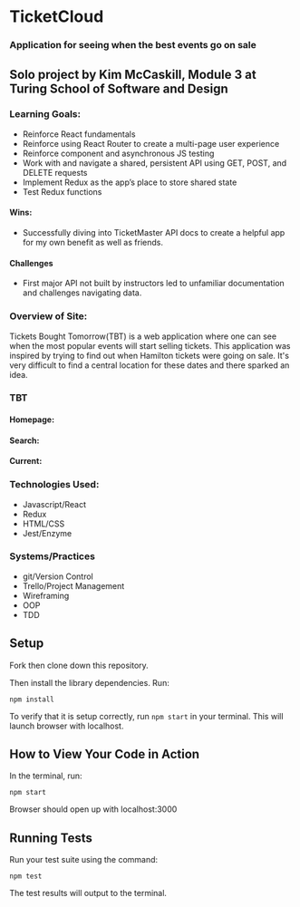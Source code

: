# TicketCloud
### Application for seeing when the best events go on sale

## Solo project by Kim McCaskill, Module 3 at Turing School of Software and Design

### Learning Goals:

  - Reinforce React fundamentals
  - Reinforce using React Router to create a multi-page user experience
  - Reinforce component and asynchronous JS testing
  - Work with and navigate a shared, persistent API using GET, POST, and DELETE requests
  - Implement Redux as the app’s place to store shared state
  - Test Redux functions

#### Wins:
- Successfully diving into TicketMaster API docs to create a helpful app for my own benefit as well as friends.
  
#### Challenges
- First major API not built by instructors led to unfamiliar documentation and challenges navigating data.

### Overview of Site:
Tickets Bought Tomorrow(TBT) is a web application where one can see when the most popular events will start selling tickets.  This application was inspired by trying to find out when Hamilton tickets were going on sale.  It's very difficult to find a central location for these dates and there sparked an idea.  

### TBT
#### Homepage:


#### Search:


#### Current:


### Technologies Used:
- Javascript/React
- Redux
- HTML/CSS
- Jest/Enzyme

### Systems/Practices
- git/Version Control
- Trello/Project Management
- Wireframing
- OOP
- TDD


## Setup
Fork then clone down this repository. 

Then install the library dependencies. Run:

```
npm install
```

To verify that it is setup correctly, run `npm start` in your terminal.  This will launch browser with localhost.

## How to View Your Code in Action

In the terminal, run:

```
npm start
```

Browser should open up with localhost:3000


## Running Tests

Run your test suite using the command:

```
npm test
```

The test results will output to the terminal.
